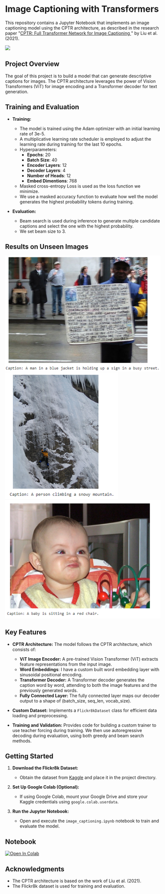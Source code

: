 # Image Captioning with Transformers

This repository contains a Jupyter Notebook that implements an image captioning model using the CPTR architecture, as described in the research paper "[CPTR: Full Transformer Network for Image Captioning
](https://arxiv.org/pdf/2101.10804)" by Liu et al. (2021).

<img src='https://media.licdn.com/dms/image/C4D12AQGA3qFX3peTbw/article-cover_image-shrink_720_1280/0/1648387317335?e=2147483647&v=beta&t=4VOpEV8ptM4B4Q0UTZJUWqv4QFQvIuCubBoQLzJazds' width='800'>

## Project Overview

The goal of this project is to build a model that can generate descriptive captions for images. The CPTR architecture leverages the power of Vision Transformers (ViT) for image encoding and a Transformer decoder for text generation.

## Training and Evaluation

- **Training:**
   - The model is trained using the Adam optimizer with an initial learning rate of 3e-5.
   - A multiplicative learning rate scheduler is employed to adjust the learning rate during training for the last 10 epochs.
   - Hyperparameters:
     - **Epochs**: 20
     - **Batch Size**: 40
     - **Encoder Layers**: 12
     - **Decoder Layers**: 4
     - **Number of Heads**: 12
     - **Embed Dimentions**: 768
   - Masked cross-entropy Loss is used as the loss function we minimize.
   - We use a masked accuracy function to evaluate how well the model generates the highest probability tokens during training.

- **Evaluation:**
   - Beam search is used during inference to generate multiple candidate captions and select the one with the highest probability.
   - We set beam size to 3.

## Results on Unseen Images

<img src="https://github.com/danplotkin/PyTorchImageCaptionerTransformer/blob/main/results/result1.png">
<img src="https://github.com/danplotkin/PyTorchImageCaptionerTransformer/blob/main/results/result2.png">
<img src="https://github.com/danplotkin/PyTorchImageCaptionerTransformer/blob/main/results/result3.png">

## Key Features

- **CPTR Architecture:** The model follows the CPTR architecture, which consists of:
   - **ViT Image Encoder:** A pre-trained Vision Transformer (ViT) extracts feature representations from the input image.
   - **Word Embeddings**: I have a custom built word embedding layer with sinusoidal positional encoding.
   - **Transformer Decoder:** A Transformer decoder generates the caption word by word, attending to both the image features and the previously generated words.
   - **Fully Connected Layer:** The fully connected layer maps our decoder output to a shape of (batch_size, seq_len, vocab_size).

- **Custom Dataset:** Implements a `Flickr8kDataset` class for efficient data loading and preprocessing.
- **Training and Validation:** Provides code for building a custom trainer to use teacher forcing during training. We then use autoregressive decoding during evaluation, using both greedy and beam search methods.
  
## Getting Started
1. **Download the Flickr8k Dataset:**
   - Obtain the dataset from [Kaggle](https://www.kaggle.com/datasets/adityajn105/flickr8k) and place it in the project directory.

2. **Set Up Google Colab (Optional):**
   - If using Google Colab, mount your Google Drive and store your Kaggle credentials using `google.colab.userdata`.

3. **Run the Jupyter Notebook:**
   - Open and execute the `image_captioning.ipynb` notebook to train and evaluate the model.
  
## Notebook
[![Open In Colab](https://colab.research.google.com/assets/colab-badge.svg)](https://colab.research.google.com/github/danplotkin/PyTorchImageCaptionerTransformer/blob/main/ImageCaptionerPytorch.ipynb)

## Acknowledgments

- The CPTR architecture is based on the work of Liu et al. (2021).
- The Flickr8k dataset is used for training and evaluation.

